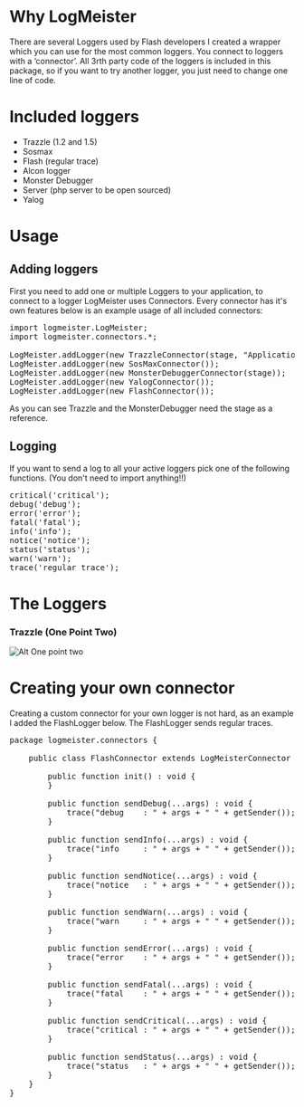 # Why LogMeister

There are several Loggers used by Flash developers I created a wrapper which you can use for the most common loggers. You connect to loggers with a ‘connector’. All 3rth party code of the loggers is included in this package, so if you want to try another logger, you just need to change one line of code.

# Included loggers

* Trazzle (1.2 and 1.5)
* Sosmax
* Flash (regular trace)
* Alcon logger
* Monster Debugger
* Server (php server to be open sourced)
* Yalog

# Usage

## Adding loggers

First you need to add one or multiple Loggers to your application, to connect to a logger LogMeister uses Connectors. Every connector has it's own features below is an example usage of all included connectors:

<pre>
import logmeister.LogMeister;
import logmeister.connectors.*;

LogMeister.addLogger(new TrazzleConnector(stage, "Application Name"));
LogMeister.addLogger(new SosMaxConnector());
LogMeister.addLogger(new MonsterDebuggerConnector(stage));
LogMeister.addLogger(new YalogConnector());
LogMeister.addLogger(new FlashConnector());
</pre>

As you can see Trazzle and the MonsterDebugger need the stage as a reference.

## Logging

If you want to send a log to all your active loggers pick one of the following functions. (You don't need to import anything!!)

<pre>
critical('critical');
debug('debug');
error('error');
fatal('fatal');
info('info');
notice('notice');
status('status');
warn('warn');
trace('regular trace');
</pre>

# The Loggers

### Trazzle (One Point Two)

![Alt One point two](http://github.com/base42/LogMeister/raw/master/examples/loggers/trazzleonepointtwo.png)


# Creating your own connector

Creating a custom connector for your own logger is not hard, as an example I added the FlashLogger below. The FlashLogger sends regular traces.

<pre>
package logmeister.connectors {

	public class FlashConnector extends LogMeisterConnector implements ILogMeisterConnector {

		public function init() : void {
		}

		public function sendDebug(...args) : void {
			trace("debug    : " + args + " " + getSender());
		}

		public function sendInfo(...args) : void {
			trace("info     : " + args + " " + getSender());
		}

		public function sendNotice(...args) : void {
			trace("notice   : " + args + " " + getSender());
		}

		public function sendWarn(...args) : void {
			trace("warn     : " + args + " " + getSender());
		}

		public function sendError(...args) : void {
			trace("error    : " + args + " " + getSender());
		}

		public function sendFatal(...args) : void {
			trace("fatal    : " + args + " " + getSender());
		}

		public function sendCritical(...args) : void {
			trace("critical : " + args + " " + getSender());
		}

		public function sendStatus(...args) : void {
			trace("status   : " + args + " " + getSender());
		}
	}
}
</pre>